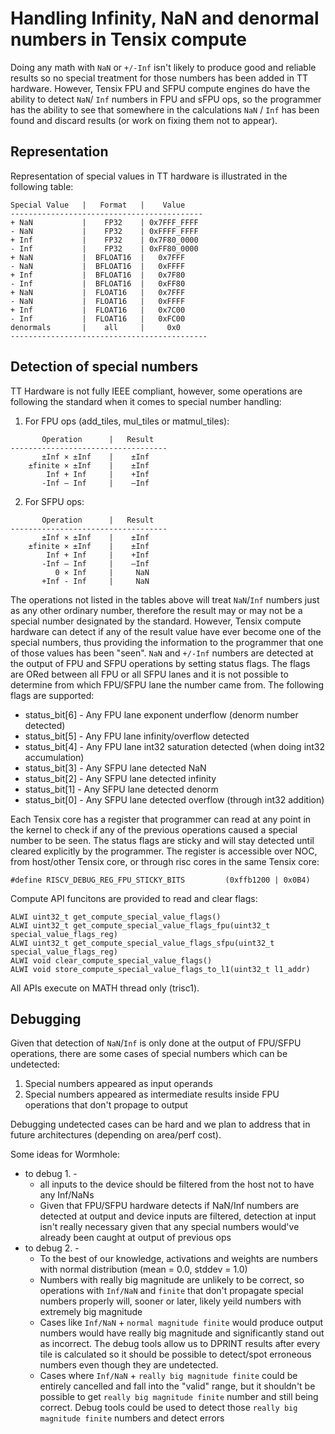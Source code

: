 # Handling Infinity, NaN and denormal numbers in Tensix compute

Doing any math with `NaN` or `+/-Inf` isn't likely to produce good and reliable results so no special treatment for those numbers has been added in TT hardware. However, Tensix FPU and SFPU compute engines do have the ability to detect `NaN`/ `Inf` numbers in FPU and sFPU ops, so the programmer has the ability to see that somewhere in the calculations `NaN` / `Inf` has been found and discard results (or work on fixing them not to appear).

## Representation

Representation of special values in TT hardware is illustrated in the following table:
```
Special Value   |   Format   |    Value
-------------------------------------------
+ NaN           |    FP32    | 0x7FFF_FFFF
- NaN           |    FP32    | 0xFFFF_FFFF
+ Inf           |    FP32    | 0x7F80_0000
- Inf           |    FP32    | 0xFF80_0000
+ NaN           |  BFLOAT16  |   0x7FFF
- NaN           |  BFLOAT16  |   0xFFFF
+ Inf           |  BFLOAT16  |   0x7F80
- Inf           |  BFLOAT16  |   0xFF80
+ NaN           |  FLOAT16   |   0x7FFF
- NaN           |  FLOAT16   |   0xFFFF
+ Inf           |  FLOAT16   |   0x7C00
- Inf           |  FLOAT16   |   0xFC00
denormals       |    all     |     0x0
--------------------------------------------
```

## Detection of special numbers

TT Hardware is not fully IEEE compliant, however, some operations are following the standard when it comes to special number handling:

1. For FPU ops (add_tiles, mul_tiles or matmul_tiles):
```
       Operation      |   Result
-----------------------------------
       ±Inf × ±Inf​    |    ±Inf​
    ±finite × ±Inf​    |    ±Inf​
        Inf + Inf​     |    +Inf​
       -Inf – Inf​     |    –Inf​
```
2. For SFPU ops:
```
       Operation      |   Result
-----------------------------------
       ±Inf × ±Inf​    |    ±Inf​
    ±finite × ±Inf​    |    ±Inf​
        Inf + Inf​     |    +Inf​
       -Inf – Inf​     |    –Inf​
          0 × Inf​     |     NaN
       +Inf - Inf​     |     NaN
```

The operations not listed in the tables above will treat `NaN`/`Inf` numbers just as any other ordinary number, therefore the result may or may not be a special number designated by the standard. However, Tensix compute hardware can detect if any of the result value have ever become one of the special numbers, thus providing the information to the programmer that one of those values has been "seen".
`NaN` and `+/-Inf` numbers are detected at the output of FPU and SFPU operations by setting status flags. The flags are ORed between all FPU or all SFPU lanes and it is not possible to determine from which FPU/SFPU lane the number came from. The following flags are supported:
 - status_bit[6] - Any FPU lane exponent underflow (denorm number detected)
 - status_bit[5] - Any FPU lane infinity/overflow detected
 - status_bit[4] - Any FPU lane int32 saturation detected (when doing int32 accumulation)
 - status_bit[3] - Any SFPU lane detected NaN
 - status_bit[2] - Any SFPU lane detected infinity
 - status_bit[1] - Any SFPU lane detected denorm
 - status_bit[0] - Any SFPU lane detected overflow (through int32 addition)

Each Tensix core has a register that programmer can read at any point in the kernel to check if any of the previous operations caused a special number to be seen. The status flags are sticky and will stay detected until cleared explicitly by the programmer. The register is accessible over NOC, from host/other Tensix core, or through risc cores in the same Tensix core:
```
#define RISCV_DEBUG_REG_FPU_STICKY_BITS         (0xffb1200 | 0x0B4)
```

Compute API funcitons are provided to read and clear flags:
```
ALWI uint32_t get_compute_special_value_flags()
ALWI uint32_t get_compute_special_value_flags_fpu(uint32_t special_value_flags_reg)
ALWI uint32_t get_compute_special_value_flags_sfpu(uint32_t special_value_flags_reg)
ALWI void clear_compute_special_value_flags()
ALWI void store_compute_special_value_flags_to_l1(uint32_t l1_addr)
```
All APIs execute on MATH thread only (trisc1).

## Debugging

Given that detection of `NaN`/`Inf` is only done at the output of FPU/SFPU operations, there are some cases of special numbers which can be undetected:
1. Special numbers appeared as input operands
2. Special numbers appeared as intermediate results inside FPU operations that don't propage to output

Debugging undetected cases can be hard and we plan to address that in future architectures (depending on area/perf cost).

Some ideas for Wormhole:
- to debug 1. -
   - all inputs to the device should be filtered from the host not to have any Inf/NaNs
   - Given that FPU/SFPU hardware detects if NaN/Inf numbers are detected at output and device inputs are filtered, detection at input isn't really necessary given that any special numbers would've already been caught at output of previous ops
- to debug 2. -
   - To the best of our knowledge, activations and weights are numbers with normal distribution (mean = 0.0, stddev = 1.0)
   - Numbers with really big magnitude are unlikely to be correct, so operations with `Inf/NaN` and `finite` that don't propagate special numbers properly will, sooner or later, likely yeild numbers with extremely big magnitude
   - Cases like `Inf/NaN` + `normal magnitude finite` would produce output numbers would have really big magnitude and significantly stand out as incorrect. The debug tools allow us to DPRINT results after every tile is calculated so it should be possible to detect/spot erroneous numbers even though they are undetected.
   - Cases where `Inf/NaN` + `really big magnitude finite` could be entirely cancelled and fall into the "valid" range, but it shouldn't be possible to get `really big magnitude finite` number and still being correct. Debug tools could be used to detect those `really big magnitude finite` numbers and detect errors
